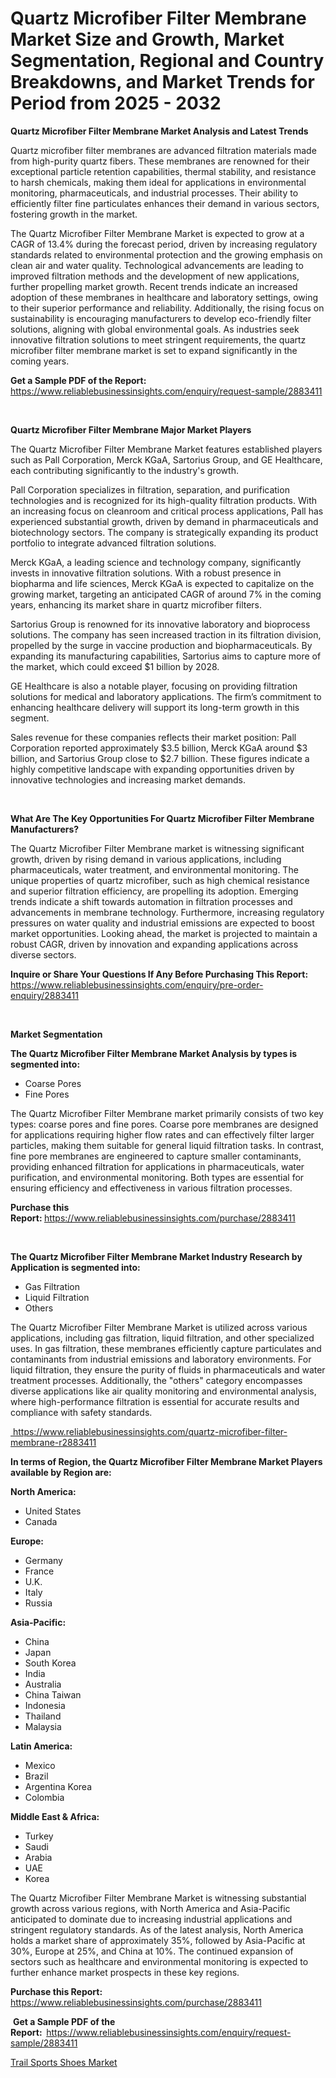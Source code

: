 <p><h1>Quartz Microfiber Filter Membrane Market Size and Growth, Market Segmentation, Regional and Country Breakdowns, and Market Trends for Period from 2025 -  2032</h1></p><p><strong>Quartz Microfiber Filter Membrane Market Analysis and Latest Trends</strong></p>
<p><p>Quartz microfiber filter membranes are advanced filtration materials made from high-purity quartz fibers. These membranes are renowned for their exceptional particle retention capabilities, thermal stability, and resistance to harsh chemicals, making them ideal for applications in environmental monitoring, pharmaceuticals, and industrial processes. Their ability to efficiently filter fine particulates enhances their demand in various sectors, fostering growth in the market.</p><p>The Quartz Microfiber Filter Membrane Market is expected to grow at a CAGR of 13.4% during the forecast period, driven by increasing regulatory standards related to environmental protection and the growing emphasis on clean air and water quality. Technological advancements are leading to improved filtration methods and the development of new applications, further propelling market growth. Recent trends indicate an increased adoption of these membranes in healthcare and laboratory settings, owing to their superior performance and reliability. Additionally, the rising focus on sustainability is encouraging manufacturers to develop eco-friendly filter solutions, aligning with global environmental goals. As industries seek innovative filtration solutions to meet stringent requirements, the quartz microfiber filter membrane market is set to expand significantly in the coming years.</p></p>
<p><strong>Get a Sample PDF of the Report:&nbsp;</strong> <a href="https://www.reliablebusinessinsights.com/enquiry/request-sample/2883411?utm_campaign=2534&utm_medium=2&utm_source=Github&utm_content=ia&utm_term=13032025&utm_id=quartz-microfiber-filter-membrane">https://www.reliablebusinessinsights.com/enquiry/request-sample/2883411</a></p>
<p>&nbsp;</p>
<p><strong>Quartz Microfiber Filter Membrane Major Market Players</strong></p>
<p><p>The Quartz Microfiber Filter Membrane Market features established players such as Pall Corporation, Merck KGaA, Sartorius Group, and GE Healthcare, each contributing significantly to the industry's growth.</p><p>Pall Corporation specializes in filtration, separation, and purification technologies and is recognized for its high-quality filtration products. With an increasing focus on cleanroom and critical process applications, Pall has experienced substantial growth, driven by demand in pharmaceuticals and biotechnology sectors. The company is strategically expanding its product portfolio to integrate advanced filtration solutions.</p><p>Merck KGaA, a leading science and technology company, significantly invests in innovative filtration solutions. With a robust presence in biopharma and life sciences, Merck KGaA is expected to capitalize on the growing market, targeting an anticipated CAGR of around 7% in the coming years, enhancing its market share in quartz microfiber filters.</p><p>Sartorius Group is renowned for its innovative laboratory and bioprocess solutions. The company has seen increased traction in its filtration division, propelled by the surge in vaccine production and biopharmaceuticals. By expanding its manufacturing capabilities, Sartorius aims to capture more of the market, which could exceed $1 billion by 2028.</p><p>GE Healthcare is also a notable player, focusing on providing filtration solutions for medical and laboratory applications. The firm’s commitment to enhancing healthcare delivery will support its long-term growth in this segment.</p><p>Sales revenue for these companies reflects their market position: Pall Corporation reported approximately $3.5 billion, Merck KGaA around $3 billion, and Sartorius Group close to $2.7 billion. These figures indicate a highly competitive landscape with expanding opportunities driven by innovative technologies and increasing market demands.</p></p>
<p>&nbsp;</p>
<p><strong>What Are The Key Opportunities For Quartz Microfiber Filter Membrane Manufacturers?</strong></p>
<p><p>The Quartz Microfiber Filter Membrane market is witnessing significant growth, driven by rising demand in various applications, including pharmaceuticals, water treatment, and environmental monitoring. The unique properties of quartz microfiber, such as high chemical resistance and superior filtration efficiency, are propelling its adoption. Emerging trends indicate a shift towards automation in filtration processes and advancements in membrane technology. Furthermore, increasing regulatory pressures on water quality and industrial emissions are expected to boost market opportunities. Looking ahead, the market is projected to maintain a robust CAGR, driven by innovation and expanding applications across diverse sectors.</p></p>
<p><strong>Inquire or Share Your Questions If Any Before Purchasing This Report:</strong> <a href="https://www.reliablebusinessinsights.com/enquiry/pre-order-enquiry/2883411?utm_campaign=2534&utm_medium=2&utm_source=Github&utm_content=ia&utm_term=13032025&utm_id=quartz-microfiber-filter-membrane">https://www.reliablebusinessinsights.com/enquiry/pre-order-enquiry/2883411</a></p>
<p>&nbsp;</p>
<p><strong>Market Segmentation</strong></p>
<p><strong>The Quartz Microfiber Filter Membrane Market Analysis by types is segmented into:</strong></p>
<p><ul><li>Coarse Pores</li><li>Fine Pores</li></ul></p>
<p><p>The Quartz Microfiber Filter Membrane market primarily consists of two key types: coarse pores and fine pores. Coarse pore membranes are designed for applications requiring higher flow rates and can effectively filter larger particles, making them suitable for general liquid filtration tasks. In contrast, fine pore membranes are engineered to capture smaller contaminants, providing enhanced filtration for applications in pharmaceuticals, water purification, and environmental monitoring. Both types are essential for ensuring efficiency and effectiveness in various filtration processes.</p></p>
<p><strong>Purchase this Report:&nbsp;</strong><a href="https://www.reliablebusinessinsights.com/purchase/2883411?utm_campaign=2534&utm_medium=2&utm_source=Github&utm_content=ia&utm_term=13032025&utm_id=quartz-microfiber-filter-membrane">https://www.reliablebusinessinsights.com/purchase/2883411</a></p>
<p>&nbsp;</p>
<p><strong>The Quartz Microfiber Filter Membrane Market Industry Research by Application is segmented into:</strong></p>
<p><ul><li>Gas Filtration</li><li>Liquid Filtration</li><li>Others</li></ul></p>
<p><p>The Quartz Microfiber Filter Membrane Market is utilized across various applications, including gas filtration, liquid filtration, and other specialized uses. In gas filtration, these membranes efficiently capture particulates and contaminants from industrial emissions and laboratory environments. For liquid filtration, they ensure the purity of fluids in pharmaceuticals and water treatment processes. Additionally, the "others" category encompasses diverse applications like air quality monitoring and environmental analysis, where high-performance filtration is essential for accurate results and compliance with safety standards.</p></p>
<p><a href="https://www.reliablebusinessinsights.com/quartz-microfiber-filter-membrane-r2883411?utm_campaign=2534&utm_medium=2&utm_source=Github&utm_content=ia&utm_term=13032025&utm_id=quartz-microfiber-filter-membrane">&nbsp;https://www.reliablebusinessinsights.com/quartz-microfiber-filter-membrane-r2883411</a></p>
<p><strong>In terms of Region, the Quartz Microfiber Filter Membrane Market Players available by Region are:</strong></p>
<p>
    <p> <strong> North America: </strong>
        <ul>
            <li>United States</li>
            <li>Canada</li>
        </ul>
        </p> 
    <p> <strong> Europe: </strong>
        <ul>
            <li>Germany</li>
            <li>France</li>
            <li>U.K.</li>
            <li>Italy</li>
            <li>Russia</li>
        </ul>
        </p> 
    <p> <strong> Asia-Pacific: </strong>
        <ul>
            <li>China</li>
            <li>Japan</li>
            <li>South Korea</li>
            <li>India</li>
            <li>Australia</li>
            <li>China Taiwan</li>
            <li>Indonesia</li>
            <li>Thailand</li>
            <li>Malaysia</li>
        </ul>
        </p> 
    <p> <strong> Latin America: </strong>
        <ul>
            <li>Mexico</li>
            <li>Brazil</li>
            <li>Argentina Korea</li>
            <li>Colombia</li>
        </ul>
        </p> 
    <p> <strong> Middle East & Africa: </strong>
        <ul>
            <li>Turkey</li>
            <li>Saudi</li>
            <li>Arabia</li>
            <li>UAE</li>
            <li>Korea</li>
        </ul>
    </p>
    </p>
<p><p>The Quartz Microfiber Filter Membrane Market is witnessing substantial growth across various regions, with North America and Asia-Pacific anticipated to dominate due to increasing industrial applications and stringent regulatory standards. As of the latest analysis, North America holds a market share of approximately 35%, followed by Asia-Pacific at 30%, Europe at 25%, and China at 10%. The continued expansion of sectors such as healthcare and environmental monitoring is expected to further enhance market prospects in these key regions.</p></p>
<p><strong>Purchase this Report: </strong><a href="https://www.reliablebusinessinsights.com/purchase/2883411?utm_campaign=2534&utm_medium=2&utm_source=Github&utm_content=ia&utm_term=13032025&utm_id=quartz-microfiber-filter-membrane">https://www.reliablebusinessinsights.com/purchase/2883411</a></p>
<p>&nbsp;<strong>Get a Sample PDF of the Report:&nbsp;&nbsp;</strong><a href="https://www.reliablebusinessinsights.com/enquiry/request-sample/2883411?utm_campaign=2534&utm_medium=2&utm_source=Github&utm_content=ia&utm_term=13032025&utm_id=quartz-microfiber-filter-membrane">https://www.reliablebusinessinsights.com/enquiry/request-sample/2883411</a></p>
<p><strong></strong></p>
<p><p><a href="https://github.com/ilonaenterline65/Market-Research-Report-List-1/blob/main/trail-sports-shoes-market.md?utm_campaign=2534&utm_medium=2&utm_source=Github&utm_content=ia&utm_term=13032025&utm_id=quartz-microfiber-filter-membrane">Trail Sports Shoes Market</a></p></p>
